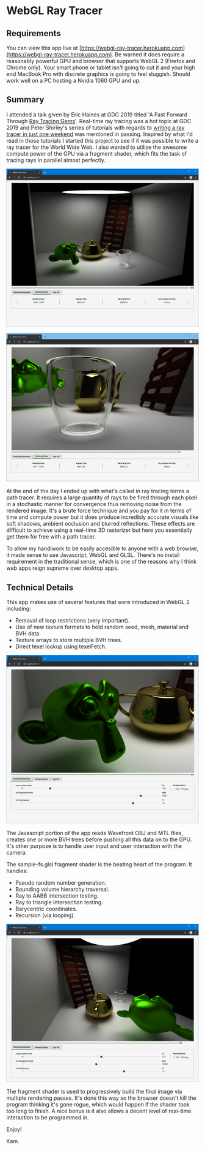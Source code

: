 # WebGL Ray Tracer

## Requirements

You can view this app live at [https://webgl-ray-tracer.herokuapp.com](https://webgl-ray-tracer.herokuapp.com). Be warned it does require a reasonably powerful GPU and browser that supports WebGL 2 (Firefox and Chrome only). Your smart phone or tablet isn't going to cut it and your high end MacBook Pro with discrete graphics is going to feel sluggish. Should work well on a PC hosting a Nvidia 1060 GPU and up.

## Summary

I attended a talk given by Eric Haines at GDC 2019 titled 'A Fast Forward Through [Ray Tracing Gems](http://www.realtimerendering.com/raytracinggems)'. Real-time ray tracing was a hot topic at GDC 2019 and Peter Shirley's series of tutorials with regards to [writing a ray tracer in just one weekend](http://in1weekend.blogspot.com/2016/01/ray-tracing-in-one-weekend.html) was mentioned in passing. Inspired by what I'd read in those tutorials I started this project to see if it was possible to write a ray tracer for the World Wide Web. I also wanted to utilize the awesome compute power of the GPU via a fragment shader, which fits the task of tracing rays in parallel almost perfectly.

![shot1](./screenshots/shot1.png)

![shot2](./screenshots/shot2.png)


At the end of the day I ended up with what's called in ray tracing terms a path tracer. It requires a large quantity of rays to be fired through each pixel in a stochastic manner for convergence thus removing noise from the rendered image. It's a brute force technique and you pay for it in terms of time and compute power but it does produce incredibly accurate visuals like soft shadows, ambient occlusion and blurred reflections. These effects are difficult to achieve using a real-time 3D rasterizer but here you essentially get them for free with a path tracer.

To allow my handiwork to be easily accesible to anyone with a web browser, it made sense to use Javascript, WebGL and GLSL. There's no install requirement in the traditional sense, which is one of the reasons why I think web apps reign supreme over desktop apps.

## Technical Details

This app makes use of several features that were introduced in WebGL 2 including:
- Removal of loop restrictions (very important).
- Use of new texture formats to hold random seed, mesh, material and BVH data.
- Texture arrays to store multiple BVH trees.
- Direct texel lookup using texelFetch.


![shot3](./screenshots/shot3.png)


The Javascript portion of the app reads Wavefront OBJ and MTL files, creates one or more BVH trees before pushing all this data on to the GPU. It's other purpose is to handle user input and user interaction with the camera.

The sample-fs.glsl fragment shader is the beating heart of the program. It handles:

- Pseudo random number generation.
- Bounding volume hierarchy traversal.
- Ray to AABB intersection testing.
- Ray to triangle intersection testing.
- Barycentric coordinates.
- Recursion (via looping).


![shot4](./screenshots/shot4.png)


The fragment shader is used to progressively build the final image via multiple rendering passes. It's done this way so the browser doesn't kill the program thinking it's gone rogue, which would happen if the shader took too long to finish. A nice bonus is it also allows a decent level of real-time interaction to be programmed in.

Enjoy!

Kam.
